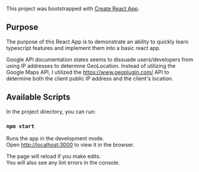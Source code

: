 This project was bootstrapped with [Create React App](https://github.com/facebook/create-react-app).

## Purpose

The purpose of this React App is to demonstrate an ability to quickly learn typescript features and implement them into a basic react app.

Google API documentation states seems to dissuade users/developers from using IP addresses to determine GeoLocation. Instead of utilizing the Google Maps API, I utilized the https://www.geoplugin.com/ API to determine both the client public IP address and the client's location.

## Available Scripts

In the project directory, you can run:

### `npm start`

Runs the app in the development mode.<br />
Open [http://localhost:3000](http://localhost:3000) to view it in the browser.

The page will reload if you make edits.<br />
You will also see any lint errors in the console.

